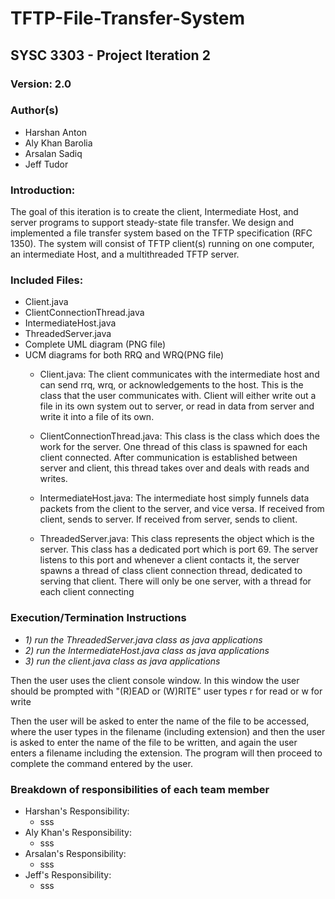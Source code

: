 # TFTP-File-Transfer-System
## SYSC 3303 - Project Iteration 2
### Version: 2.0
### Author(s) 
 * Harshan Anton
 * Aly Khan Barolia
 * Arsalan Sadiq
 * Jeff Tudor

### Introduction:
The goal of this iteration is to create the client, Intermediate Host, and server programs to support steady-state file transfer. We design and implemented a file transfer system based on the TFTP specification (RFC 1350). The system will consist of TFTP client(s) running on one computer, an intermediate Host, and a multithreaded TFTP server. 



### Included Files:
 * Client.java
 * ClientConnectionThread.java
 * IntermediateHost.java
 * ThreadedServer.java
 * Complete UML diagram (PNG file)
 * UCM diagrams for both RRQ and WRQ(PNG file)
   * Client.java: The client communicates with the intermediate host and can send rrq, wrq, or
acknowledgements to the host. This is the class that the user communicates with.
Client will either write out a file in its own system out to server, or read in 
data from server and write it into a file of its own.

   * ClientConnectionThread.java: This class is the class which does the work for the server. One thread of this class
is spawned for each client connected. After communication is established between 
server and client, this thread takes over and deals with reads and writes.

   * IntermediateHost.java: The intermediate host simply funnels data packets from the client to the server,
and vice versa. If received from client, sends to server. If received from server,
sends to client.

   * ThreadedServer.java: This class represents the object which is the server. This class has a dedicated
port which is port 69. The server listens to this port and whenever a client 
contacts it, the server spawns a thread of class client connection thread, 
dedicated to serving that client. There will only be one server, with a 
thread for each client connecting 

### Execution/Termination Instructions
 * *1) run the ThreadedServer.java class as java applications*
 * *2) run the IntermediateHost.java class as java applications*
 * *3) run the client.java class as java applications*
 
Then the user uses the client console window.
In this window the user should be prompted with "(R)EAD or (W)RITE"
user types r for read or w for write

Then the user will be asked to enter the name of the file to be accessed, where the user types in the filename (including extension) and then the user is asked to enter the name of the file to be written, and again the user enters a filename including the extension. The program will then proceed to complete the command entered by the user.

### Breakdown of responsibilities of each team member

 * Harshan's Responsibility:
 	* sss
 * Aly Khan's Responsibility:
 	* sss
 * Arsalan's Responsibility:
 	* sss
 * Jeff's Responsibility:
 	* sss
